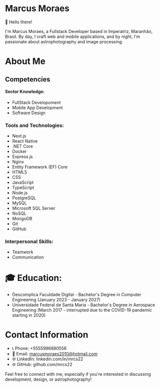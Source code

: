 # Marcus Moraes
👋 Hello there!

I'm Marcus Moraes, a Fullstack Developer based in Imperatriz, Maranhão, Brasil. By day, I craft web and mobile applications, and by night, I'm passionate about astrophotography and image processing.

# About Me
## Competencies
#### Sector Knowledge:
- FullStack Developoment
- Mobile App Development
- Software Design

### Tools and Technologies:
- Next.js
- React Native
- .NET Core
- Docker
- Express.js
- Nginx
- Entity Framework (EF) Core
- HTML5
- CSS
- JavaScript
- TypeScript
- Node.js
- PostgreSQL
- MySQL
- Microsoft SQL Server
- NoSQL
- MongoDB
- Git
- GitHub
### Interpersonal Skills:
- Teamwork
- Communication
# 🎓 Education:

- Descomplica Faculdade Digital - Bachelor's Degree in Computer Engineering (January 2023 - January 2027)
- Universidade Federal de Santa Maria - Bachelor's Degree in Aerospace Engineering (March 2017 - interrupted due to the COVID-19 pandemic starting in 2020)
# Contact Information
- 📞 Phone: +5555996880556
- 📧 Email: marcusmoraes2010@hotmail.com
- 🌐 LinkedIn: linkedin.com/in/mrcs22
- 🌐 GitHub: github.com/mrcs22

Feel free to connect with me, especially if you're interested in discussing development, design, or astrophotography!